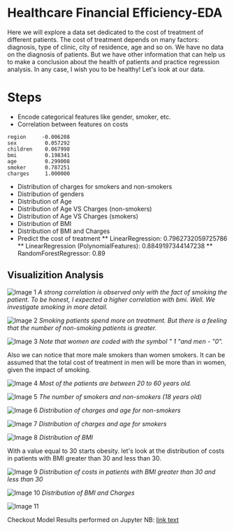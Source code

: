 # Healthcare Financial Efficiency-EDA
Here we will explore a data set dedicated to the cost of treatment of different patients. The cost of treatment depends on many factors: diagnosis, type of clinic, city of residence, age and so on. We have no data on the diagnosis of patients. But we have other information that can help us to make a conclusion about the health of patients and practice regression analysis. In any case, I wish you to be healthy! Let's look at our data.

# Steps
* Encode categorical features like gender, smoker, etc.
* Correlation between features on costs
```
region     -0.006208
sex         0.057292
children    0.067998
bmi         0.198341
age         0.299008
smoker      0.787251
charges     1.000000
```

* Distribution of charges for smokers and non-smokers
* Distribution of genders
* Distribution of Age
* Distribution of Age VS Charges (non-smokers)
* Distribution of Age VS Charges (smokers)
* Distribution of BMI
* Distribution of BMI and Charges
* Predict the cost of treatment
** LinearRegression: 0.7962732059725786
** LinearRegression (PolynomialFeatures): 0.8849197344147238
** RandomForestRegressor: 0.89

## Visualizition Analysis


![Image 1](./plots/Correlation_Matrix.png)
*A strong correlation is observed only with the fact of smoking the patient. To be honest, I expected a higher correlation with bmi. Well. We investigate smoking in more detail.*

![Image 2](./plots/Distribution_of_charges_for_smokers_non_smokers.png)
*Smoking patients spend more on treatment. But there is a feeling that the number of non-smoking patients is greater.*


![Image 3](./plots/Distribution_of_genders.png)
*Note that women are coded with the symbol " 1 "and men - "0".*

Also we can notice that more male smokers than women smokers. It can be assumed that the total cost of treatment in men will be more than in women, given the impact of smoking.

![Image 4](./plots/Distribution_of_Age.png)
*Most of the patients are between 20 to 60 years old.*


![Image 5](./plots/number_of_smokers_and_non_smokers.png)
*The number of smokers and non-smokers (18 years old)*

![Image 6](./plots/Distribution_of_charges_and_age_for_non_smokers.png)
*Distribution of charges and age for non-smokers*


![Image 7](./plots/Distribution_of_charges_and_age_for_smokers.png)
*Distribution of charges and age for smokers*

![Image 8](./plots/Distribution_of_BMI.png)
*Distribution of BMI*

With a value equal to 30 starts obesity. let's look at the distribution of costs in patients with BMI greater than 30 and less than 30.

![Image 9](./plots/Distribution_of_charges_for_patients_with_critical_BMI.png)
*Distribution of costs in patients with BMI greater than 30 and less than 30*

![Image 10](./plots/Distribution_of_and_Chargesnad_BMI.png)
*Distribution of BMI and Charges*

![Image 11](./plots/model_results.png)


Checkout Model Results performed on Jupyter NB: [link text](./plots/Healthcare_Financial_Efficiency.pdf)



